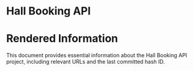 # Hall Booking API

# Rendered Information

This document provides essential information about the Hall Booking API project, including relevant URLs and the last committed hash ID.


